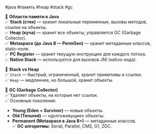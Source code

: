 #java #память #heap #stack #gc

🔹 **Области памяти в Java**  
✅ **Stack (стек)** — хранит локальные переменные, вызовы методов, ссылки на объекты.  
✅ **Heap (куча)** — хранит все объекты, управляется GC (Garbage Collector).  
✅ **Metaspace (до Java 8 — PermGen)** — хранит метаданные классов, static-поля.  
✅ **PC Register** — хранит текущую инструкцию для каждого потока.  
✅ **Native Stack** — используется для вызовов JNI (нativo-кода).

🔹 **Stack vs Heap**  
✅ `Stack` — быстрый, ограниченный, хранит примитивы и ссылки.  
✅ `Heap` — медленнее, но большой, хранит объекты.

🔹 **GC (Garbage Collector)**  
✅ Удаляет объекты, на которые нет ссылок.  
✅ Основные поколения:

- **Young (Eden + Survivor)** — новые объекты.
- **Old (Tenured)** — «долгоживущие» объекты.
- **Permanent (Metaspace в Java 8+)** — метаданные классов.  
    ✅ **GC алгоритмы**: Serial, Parallel, CMS, G1, ZGC.